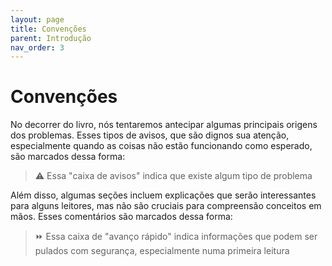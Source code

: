 ```yaml
---
layout: page
title: Convenções
parent: Introdução
nav_order: 3
---
```


# Convenções

No decorrer do livro, nós tentaremos antecipar algumas principais origens dos problemas. Esses tipos de avisos, que são dignos sua atenção, especialmente quando as coisas não estão funcionando como esperado, são marcados dessa forma:

> ⚠️ Essa "caixa de avisos" indica que existe algum tipo de problema

Além disso, algumas seções incluem explicações que serão interessantes para alguns leitores, mas não são cruciais para compreensão conceitos em mãos. Esses comentários são marcados dessa forma: 

> ⏩ Essa caixa de "avanço rápido" indica informações que podem ser pulados com segurança, especialmente numa primeira leitura
